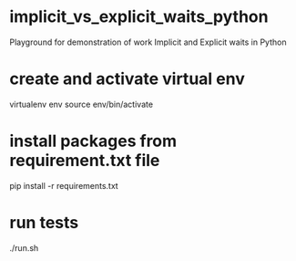 # implicit_vs_explicit_waits_python
Playground for demonstration of work Implicit and Explicit waits in Python

# create and activate virtual env
virtualenv env
source env/bin/activate

# install packages from requirement.txt file
pip install -r requirements.txt

# run tests
./run.sh